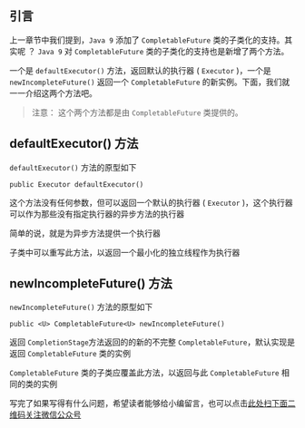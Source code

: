 ## 引言

上一章节中我们提到，`Java 9` 添加了 `CompletableFuture` 类的子类化的支持。其实呢 ？ `Java 9` 对 `CompletableFuture` 类的子类化的支持也是新增了两个方法。

一个是 `defaultExecutor()` 方法，返回默认的执行器 ( `Executor` )，一个是 `newIncompleteFuture()` 返回一个 `CompletableFuture` 的新实例。下面，我们就一一介绍这两个方法吧。

> 注意： 这个两个方法都是由 `CompletableFuture` 类提供的。

## defaultExecutor() 方法 ##

`defaultExecutor()` 方法的原型如下

```
public Executor defaultExecutor()
```

这个方法没有任何参数，但可以返回一个默认的执行器 ( `Executor` )，这个执行器可以作为那些没有指定执行器的异步方法的执行器

简单的说，就是为异步方法提供一个执行器

子类中可以重写此方法，以返回一个最小化的独立线程作为执行器

## newIncompleteFuture() 方法 ##

`newIncompleteFuture()` 方法的原型如下

```
public <U> CompletableFuture<U> newIncompleteFuture()
```

返回 `CompletionStage`方法返回的的新的不完整 `CompletableFuture`，默认实现是返回 `CompletableFuture` 类的实例

`CompletableFuture` 类的子类应覆盖此方法，以返回与此 `CompletableFuture` 相同的类的实例


写完了如果写得有什么问题，希望读者能够给小编留言，也可以点击[此处扫下面二维码关注微信公众号](https://www.ycbbs.vip/?p=28 "此处扫下面二维码关注微信公众号")